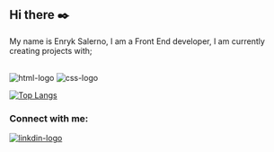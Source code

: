 ## Hi there :black_nib:

My name is Enryk Salerno, I am a Front End developer, I am currently creating projects with;
<br>
<br>

<img src="https://img.shields.io/badge/HTML5-E34F26?style=for-the-badge&logo=html5&logoColor=white" alt="html-logo" /> 

<img src="https://img.shields.io/badge/CSS3-1572B6?style=for-the-badge&logo=css3&logoColor=white" alt="css-logo" />  

[![Top Langs](https://github-readme-stats.vercel.app/api/top-langs/?username=EnrykSalernoDaJornada)](https://github.com/anuraghazra/github-readme-stats)


### Connect with me:

 <a target=_blank href="https://www.linkedin.com/in/enryksalernodajornada?utm_source=share&utm_campaign=share_via&utm_content=profile&utm_medium=android_app"><img src="https://img.shields.io/badge/LinkedIn-0077B5?style=for-the-badge&logo=linkedin&logoColor=white" alt="linkdin-logo" /></a>


